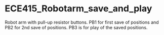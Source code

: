 # ECE415_Robotarm_save_and_play
 Robot arm with pull-up resistor buttons. PB1 for first save of positions and PB2 for 2nd save of positions. PB3 is for play of the saved positions.
